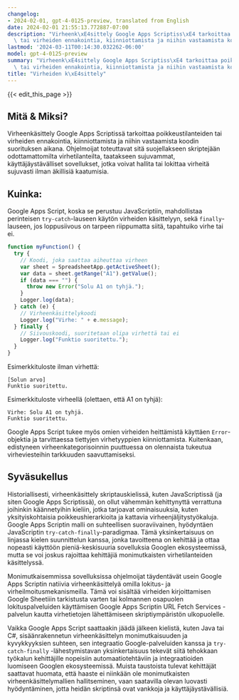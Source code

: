 ```yaml
---
changelog:
- 2024-02-01, gpt-4-0125-preview, translated from English
date: 2024-02-01 21:55:13.772887-07:00
description: "Virheenk\xE4sittely Google Apps Scriptiss\xE4 tarkoittaa poikkeustilanteiden\
  \ tai virheiden ennakointia, kiinniottamista ja niihin vastaamista koodin suorituksen\u2026"
lastmod: '2024-03-11T00:14:30.032262-06:00'
model: gpt-4-0125-preview
summary: "Virheenk\xE4sittely Google Apps Scriptiss\xE4 tarkoittaa poikkeustilanteiden\
  \ tai virheiden ennakointia, kiinniottamista ja niihin vastaamista koodin suorituksen\u2026"
title: "Virheiden k\xE4sittely"
---
```


{{< edit_this_page >}}

## Mitä & Miksi?

Virheenkäsittely Google Apps Scriptissä tarkoittaa poikkeustilanteiden tai virheiden ennakointia, kiinniottamista ja niihin vastaamista koodin suorituksen aikana. Ohjelmoijat toteuttavat sitä suojellakseen skriptejään odottamattomilta virhetilanteilta, taatakseen sujuvammat, käyttäjäystävälliset sovellukset, jotka voivat hallita tai lokittaa virheitä sujuvasti ilman äkillisiä kaatumisia.

## Kuinka:

Google Apps Script, koska se perustuu JavaScriptiin, mahdollistaa perinteisen `try-catch`-lauseen käytön virheiden käsittelyyn, sekä `finally`-lauseen, jos loppusiivous on tarpeen riippumatta siitä, tapahtuiko virhe tai ei.

```javascript
function myFunction() {
  try {
    // Koodi, joka saattaa aiheuttaa virheen
    var sheet = SpreadsheetApp.getActiveSheet();
    var data = sheet.getRange("A1").getValue();
    if (data === "") {
      throw new Error("Solu A1 on tyhjä.");
    }
    Logger.log(data);
  } catch (e) {
    // Virheenkäsittelykoodi
    Logger.log("Virhe: " + e.message);
  } finally {
    // Siivouskoodi, suoritetaan olipa virhettä tai ei
    Logger.log("Funktio suoritettu.");
  }
}
```

Esimerkkituloste ilman virhettä:
```
[Solun arvo]
Funktio suoritettu.
```

Esimerkkituloste virheellä (olettaen, että A1 on tyhjä):
```
Virhe: Solu A1 on tyhjä.
Funktio suoritettu.
```

Google Apps Script tukee myös omien virheiden heittämistä käyttäen `Error`-objektia ja tarvittaessa tiettyjen virhetyyppien kiinniottamista. Kuitenkaan, edistyneen virheenkategorisoinnin puuttuessa on olennaista tukeutua virheviesteihin tarkkuuden saavuttamiseksi.

## Syväsukellus

Historiallisesti, virheenkäsittely skriptauskielissä, kuten JavaScriptissä (ja siten Google Apps Scriptissä), on ollut vähemmän kehittynyttä verrattuna joihinkin käännetyihin kieliin, jotka tarjoavat ominaisuuksia, kuten yksityiskohtaisia poikkeushierarkioita ja kattavia virheenjäljitystyökaluja. Google Apps Scriptin malli on suhteellisen suoraviivainen, hyödyntäen JavaScriptin `try-catch-finally`-paradigmaa. Tämä yksinkertaisuus on linjassa kielen suunnittelun kanssa, jonka tavoitteena on kehittää ja ottaa nopeasti käyttöön pieniä-keskisuuria sovelluksia Googlen ekosysteemissä, mutta se voi joskus rajoittaa kehittäjiä monimutkaisten virhetilanteiden käsittelyssä.

Monimutkaisemmissa sovelluksissa ohjelmoijat täydentävät usein Google Apps Scriptin natiivia virheenkäsittelyä omilla lokitus- ja virheilmoitusmekanismeilla. Tämä voi sisältää virheiden kirjoittamisen Google Sheetiiin tarkistusta varten tai kolmannen osapuolen lokituspalveluiden käyttämisen Google Apps Scriptin URL Fetch Services -palvelun kautta virhetietojen lähettämiseen skriptiympäristön ulkopuolelle.

Vaikka Google Apps Script saattaakin jäädä jälkeen kielistä, kuten Java tai C#, sisäänrakennetun virheenkäsittelyn monimutkaisuuden ja kyvykkyyksien suhteen, sen integraatio Google-palveluiden kanssa ja `try-catch-finally` -lähestymistavan yksinkertaisuus tekevät siitä tehokkaan työkalun kehittäjille nopeisiin automaatiotehtäviin ja integraatioiden luomiseen Googlen ekosysteemissä. Muista taustoista tulevat kehittäjät saattavat huomata, että haaste ei niinkään ole monimutkaisten virheenkäsittelymallien hallitseminen, vaan saatavilla olevan luovasti hyödyntäminen, jotta heidän skriptinsä ovat vankkoja ja käyttäjäystävällisiä.
